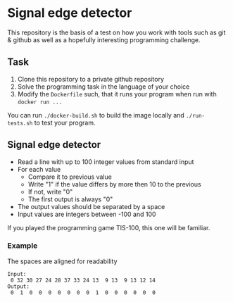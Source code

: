 # Signal edge detector

This repository is the basis of a test on how you work with tools such as git & github
as well as a hopefully interesting programming challenge.


## Task

1. Clone this repository to a private github repository
2. Solve the programming task in the language of your choice
3. Modify the `Dockerfile` such, that it runs your program when run with `docker run ...`

You can run `./docker-build.sh` to build the image locally and `./run-tests.sh` to test your program.

## Signal edge detector

* Read a line with up to 100 integer values from standard input
* For each value
    * Compare it to previous value
    * Write "1" if the value differs by more then 10 to the previous
    * If not, write "0"
    * The first output is always "0"
* The output values should be separated by a space
* Input values are integers between -100 and 100

If you played the programming game TIS-100, this one will be familiar.

### Example

The spaces are aligned for readability 
```
Input:
 0 32 30 27 24 28 37 33 24 13  9 13  9 13 12 14
Output:
 0  1  0  0  0  0  0  0  0  1  0  0  0  0  0  0
```
